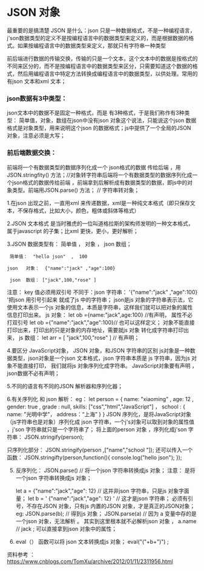 # JSON 对象
 最重要的是搞清楚 JSON 是什么：json 只是一种数据格式，不是一种编程语言，j'son数据类型的定义不是按编程语言中的数据类型来定义的，而是根据数据的格式。如果按编程语言中的数据类型来定义，那就只有字符串一种类型

前后端进行数据的传输交换，传输的只是一个文本，这个文本中的数据是按格式的不同来区分的，而不是按编程语言中的数据类型来区分，只需要知道这个数据的格式，然后用编程语言中特定方法转换成编程语言中的数据类型，以供处理。常用的有json 文本和xml 文本；


 ### json数据有3中类型：
  json文本中的数据不是固定一种格式，而是 有3种格式，于是我们称作有3种类型： 简单值，对象，数组在json中没有json 对象这个说法，只能说这个json 数据格式是对象类型，用来说明这个json 的数据格式；js中提供了一个全局的JSON 对象，注意必须是大写；
              


### 前后端数据交换： 
前端将一个有数据类型的数据序列化成一个 json格式的数据 传给后端 ，用JSON.stringfity() 方法；//对象转字符串后端将一个有数据类型的数据序列化成一个json格式的数据传给前端 ，前端拿到后解析成有数据类型的数据，即js中的对象类型。前端用JSON.parse() 方法； // 字符串转对象； 
        
1.在json 出现之前，一直用xml 来传递数据，xml是一种纯文本格式（即只保存文本，不保存格式，比如大小，颜色，粗体或斜体等格式）

2.JSON 文本格式 是当时雅虎的一位叫道格拉斯的架构师发明的一种文本格式，属于javascript 的子集；比xml 更快，更小，更好解析；

3.JSON 数据类型有： 简单值 ，  对象 ， json 数组；

     简单值：  "hello json"  ,  100    

    json   对象：  {"name":"jack" ,"age":100} 

     json  数组： ["jack",100,"rose" ]

  注意： key 值必须用双引号
不同于：json  字符串： '{"name":"jack" ,"age":100}  '把json 用引号引起来 就成了js 中的字符串；
json是js 对象的字符串表示法，它使用文本表示一个js 对象的信息，本质是字符串，这样我们就可以把对象的属性信息打印出来。 
 js 对象：  let  ob ={name:"jack",age:100} //有声明， 属性不必打双引号 let  ob ={"name":"jack","age":100}// 也可以这样定义；
    对象不能直接打印出来，打印出的只是对象的内存地址，需要就js 对象
转化成字符串打印出来，
 js  数组：  let arr = [ "jack",100,"rose" ]   // 有声明；

4.要区分 JavaScript对象， JSON 对象，和JSON 字符串的区别
      js对象是一种数据类型，json对象是一个json 文本格式，json 字符串本质是
   js 字符串，因为js 对象不能直接打印， 我们就将js 对象序列化成字符串。
JavaScript对象要有声明 ，json数据不必有声明；

5.不同的语言有不同的JSON 解析器和序列化器；

6.有关序列化 和 json  解析： 
eg： let  person = {
        name: "xiaoming" ,
        age:  12 ,
        gender: true ,
        grade : null,
        skills: ["css","html","JavaScript"] ，
        school  : {
          name: "光明中学"，
         address：“上海”
}
}
JSON 序列化，是将JavaScript对象（js字符串也是对象）序列化成 json 字符串，一个j's对象可以取到对象的属性值 ，j'son 字符串就只是一个字符串了；
将上面的person 对象 ，序列化成j'son 字符串：
 JSON.stringify(person);

只序列化部分：
JSON.stringify(person ,["name","school "]);
还可以传入一个函数：
JSON.stringifty(person,function(){
    console.log("hello json");
});

5. 反序列化：
         JSON.parse()  //  将一个json 字符串转换成js 对象；
注意：  是将一个json 字符串转换成js 对象；

     let  a = {"name":"jack","age": 12}  //  这并非json 字符串，只是js 对象字面量；
    let b = ' {"name":"jack","age": 12} '  // 这才是json 字符串； 必须有引号，不存在JSON 对象，只有js 内置的JSON 对象，才是真正的JSON对象；
 eg:    JSON.parse(b); // 得到js 对象；
           JSON.parse(a)  // 因为 a 变量中存的是一个json 对象，无法解析 。
   其实到这里根本就不必解析json 对象 ，
   a.name  //  jack  ; 可以直接拿到json 对象中的属性；
        

6. eval（） 函数可以将 json 文本转换成js 对象；
  eval("("+b+")") ;

资料参考 ： https://www.cnblogs.com/TomXu/archive/2012/01/11/2311956.html